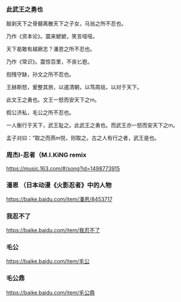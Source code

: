 ### 此武王之勇也

敲剥天下之骨髓离散天下之子女，马翁之所不忍也。

乃作《资本论》。震来虩虩，笑言哑哑。

天下曷敢有越厥志？潘恩之所不忍也。

乃作《常识》。震惊百里，不丧匕鬯。

抱残守缺，孙文之所不忍也。

王赫斯怒，爰整其旅，以遏清朝，以笃周祜，以对于天下。

此文王之勇也。文王一怒而安天下之m。

假公济私，毛公之所不忍也。

一人衡行于天下，武王耻之。此武王之勇也。而武王亦一怒而安天下之m。

孟子对曰：“取之而燕m悦，则取之。古之人有行之者，武王是也。

### 周杰l-忍者（M.I.KiNG remix
https://music.163.com/#/song?id=1498773915

### 潘恩 （日本动漫《火影忍者》中的人物
https://baike.baidu.com/item/潘恩/8453717

### 我忍不了
https://baike.baidu.com/item/我忍不了

### 毛公
https://baike.baidu.com/item/毛公

### 毛公鼎
https://baike.baidu.com/item/毛公鼎
